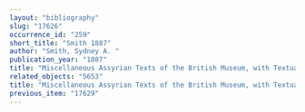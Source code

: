 ```yaml
---
layout: "bibliography"
slug: "17626"
occurrence_id: "259"
short_title: "Smith 1887"
author: "Smith, Sydney A. "
publication_year: "1887"
title: "Miscellaneous Assyrian Texts of the British Museum, with Textual Notes"
related_objects: "5653"
title: "Miscellaneous Assyrian Texts of the British Museum, with Textual Notes"
previous_item: "17629"
---
```

